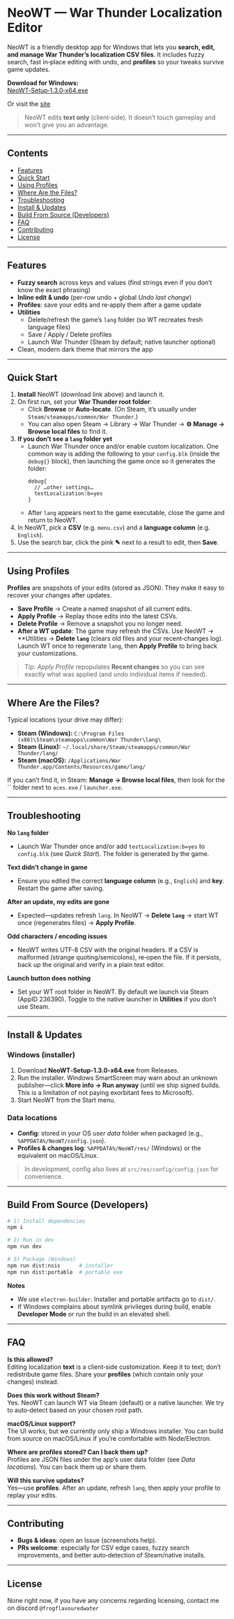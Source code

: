 # NeoWT — War Thunder Localization Editor

NeoWT is a friendly desktop app for Windows that lets you **search, edit, and manage War Thunder’s localization CSV files**. It includes fuzzy search, fast in‑place editing with undo, and **profiles** so your tweaks survive game updates.

**Download for Windows:**\
[NeoWT‑Setup‑1.3.0‑x64.exe](https://github.com/FrogFlavouredWater/NeoWT-Language_Editor/releases/download/Release/NeoWT-Setup-1.3.0-x64.exe)

Or visit the [site](https://frogflavouredwater.github.io/NeoWT-Language_Editor/)

> NeoWT edits **text only** (client‑side). It doesn’t touch gameplay and won’t give you an advantage.

---

## Contents

- [Features](#features)
- [Quick Start](#quick-start)
- [Using Profiles](#using-profiles)
- [Where Are the Files?](#where-are-the-files)
- [Troubleshooting](#troubleshooting)
- [Install & Updates](#install--updates)
- [Build From Source (Developers)](#build-from-source-developers)
- [FAQ](#faq)
- [Contributing](#contributing)
- [License](#license)

---

## Features

- **Fuzzy search** across keys and values (find strings even if you don’t know the exact phrasing)
- **Inline edit & undo** (per‑row undo + global *Undo last change*)
- **Profiles**: save your edits and re‑apply them after a game update
- **Utilities**
  - Delete/refresh the game’s `lang` folder (so WT recreates fresh language files)
  - Save / Apply / Delete profiles
  - Launch War Thunder (Steam by default; native launcher optional)
- Clean, modern dark theme that mirrors the app

---

## Quick Start

1. **Install** NeoWT (download link above) and launch it.
2. On first run, set your **War Thunder root folder**:
   - Click **Browse** or **Auto‑locate**. (On Steam, it’s usually under `Steam/steamapps/common/War Thunder`.)
   - You can also open Steam → Library → War Thunder → **⚙️ Manage → Browse local files** to find it.
3. **If you don’t see a **`lang`** folder yet**
   - Launch War Thunder once and/or enable custom localization. One common way is adding the following to your `config.blk` (inside the `debug{}` block), then launching the game once so it generates the folder:
     ```blk
     debug{
       // …other settings…
       testLocalization:b=yes
     }
     ```
   - After `lang` appears next to the game executable, close the game and return to NeoWT.
4. In NeoWT, pick a **CSV** (e.g. `menu.csv`) and a **language column** (e.g. `English`).
5. Use the search bar, click the pink **✎** next to a result to edit, then **Save**.

---

## Using Profiles

**Profiles** are snapshots of your edits (stored as JSON). They make it easy to recover your changes after updates.

- **Save Profile** → Create a named snapshot of all current edits.
- **Apply Profile** → Replay those edits into the latest CSVs.
- **Delete Profile** → Remove a snapshot you no longer need.
- **After a WT update**: The game may refresh the CSVs. Use NeoWT → **Utilities → **Delete `lang`** (clears old files and your recent‑changes log). Launch WT once to regenerate `lang`, then **Apply Profile** to bring back your customizations.

> Tip: *Apply Profile* repopulates **Recent changes** so you can see exactly what was applied (and undo individual items if needed).

---

## Where Are the Files?

Typical locations (your drive may differ):

- **Steam (Windows):** `C:\Program Files (x86)\Steam\steamapps\common\War Thunder\lang\`
- **Steam (Linux):** `~/.local/share/Steam/steamapps/common/War Thunder/lang/`
- **Steam (macOS):** `/Applications/War Thunder.app/Contents/Resources/game/lang/`

If you can’t find it, in Steam: **Manage → Browse local files**, then look for the `` folder next to `aces.exe` / `launcher.exe`.

---

## Troubleshooting

**No **`lang`** folder**

- Launch War Thunder once and/or add `testLocalization:b=yes` to `config.blk` (see *Quick Start*). The folder is generated by the game.

**Text didn’t change in game**

- Ensure you edited the correct **language column** (e.g., `English`) and **key**. Restart the game after saving.

**After an update, my edits are gone**

- Expected—updates refresh `lang`. In NeoWT → **Delete `lang`** → start WT once (regenerates files) → **Apply Profile**.

**Odd characters / encoding issues**

- NeoWT writes UTF‑8 CSV with the original headers. If a CSV is malformed (strange quoting/semicolons), re‑open the file. If it persists, back up the original and verify in a plain text editor.

**Launch button does nothing**

- Set your WT root folder in NeoWT. By default we launch via Steam (AppID 236390). Toggle to the native launcher in **Utilities** if you don’t use Steam.

---

## Install & Updates

### Windows (installer)

1. Download **NeoWT‑Setup‑1.3.0‑x64.exe** from Releases.
2. Run the installer. Windows SmartScreen may warn about an unknown publisher—click **More info → Run anyway** (until we ship signed builds. This is a limitation of not paying exorbitant fees to Microsoft).
3. Start NeoWT from the Start menu.

### Data locations

- **Config**: stored in your OS *user data* folder when packaged (e.g., `%APPDATA%/NeoWT/config.json`).
- **Profiles & changes log**: `%APPDATA%/NeoWT/res/` (Windows) or the equivalent on macOS/Linux.

> In development, config also lives at `src/res/config/config.json` for convenience.

---

## Build From Source (Developers)

```bash
# 1) Install dependencies
npm i

# 2) Run in dev
npm run dev

# 3) Package (Windows)
npm run dist:nsis      # installer
npm run dist:portable  # portable exe
```

**Notes**

- We use `electron-builder`. Installer and portable artifacts go to `dist/`.
- If Windows complains about symlink privileges during build, enable **Developer Mode** or run the build in an elevated shell.

---

## FAQ

**Is this allowed?**\
Editing localization **text** is a client‑side customization. Keep it to text; don’t redistribute game files. Share your **profiles** (which contain only your changes) instead.

**Does this work without Steam?**\
Yes. NeoWT can launch WT via Steam (default) or a native launcher. We try to auto‑detect based on your chosen root path.

**macOS/Linux support?**\
The UI works, but we currently only ship a Windows installer. You can build from source on macOS/Linux if you’re comfortable with Node/Electron.

**Where are profiles stored? Can I back them up?**\
Profiles are JSON files under the app’s user data folder (see *Data locations*). You can back them up or share them.

**Will this survive updates?**\
Yes—use **profiles**. After an update, refresh `lang`, then apply your profile to replay your edits.

---

## Contributing

- **Bugs & ideas**: open an Issue (screenshots help).
- **PRs welcome**: especially for CSV edge cases, fuzzy search improvements, and better auto‑detection of Steam/native installs.

---

## License

None right now, if you have any concerns regarding licensing, contact me on discord `@frogflavouredwater`

